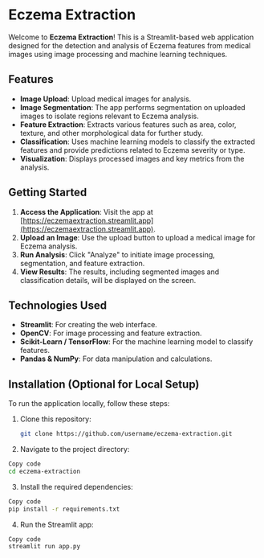 # Eczema Extraction

Welcome to **Eczema Extraction**! This is a Streamlit-based web application designed for the detection and analysis of Eczema features from medical images using image processing and machine learning techniques.

## Features

- **Image Upload**: Upload medical images for analysis.
- **Image Segmentation**: The app performs segmentation on uploaded images to isolate regions relevant to Eczema analysis.
- **Feature Extraction**: Extracts various features such as area, color, texture, and other morphological data for further study.
- **Classification**: Uses machine learning models to classify the extracted features and provide predictions related to Eczema severity or type.
- **Visualization**: Displays processed images and key metrics from the analysis.

## Getting Started

1. **Access the Application**: Visit the app at [https://eczemaextraction.streamlit.app](https://eczemaextraction.streamlit.app).
2. **Upload an Image**: Use the upload button to upload a medical image for Eczema analysis.
3. **Run Analysis**: Click "Analyze" to initiate image processing, segmentation, and feature extraction.
4. **View Results**: The results, including segmented images and classification details, will be displayed on the screen.

## Technologies Used

- **Streamlit**: For creating the web interface.
- **OpenCV**: For image processing and feature extraction.
- **Scikit-Learn / TensorFlow**: For the machine learning model to classify features.
- **Pandas & NumPy**: For data manipulation and calculations.

## Installation (Optional for Local Setup)

To run the application locally, follow these steps:

1. Clone this repository:
   ```bash
   git clone https://github.com/username/eczema-extraction.git
   ```
2. Navigate to the project directory:
  ```bash
  Copy code
  cd eczema-extraction
   ```
3. Install the required dependencies:
  ```bash
  Copy code
  pip install -r requirements.txt
   ```
4. Run the Streamlit app:
  ```bash
  Copy code
  streamlit run app.py
   ```
